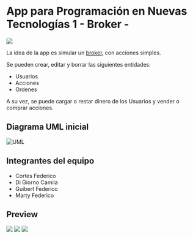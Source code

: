 # App para Programación en Nuevas Tecnologías 1 - Broker - 

![](https://github.com/Camixx/Broker-de-inversion/assets/66759199/a353fc29-f98e-4838-a58c-48fe54601096)

La idea de la app es simular un [broker](https://es.wikipedia.org/wiki/Br%C3%B3ker), con acciones simples.

Se pueden crear, editar y borrar las siguientes entidades:
- Usuarios
- Acciones
- Ordenes

A su vez, se puede cargar o restar dinero de los Usuarios y vender o comprar acciones.


## Diagrama UML inicial

![UML](https://i.postimg.cc/D0kXW0Rx/Whats-App-Image-2022-11-27-at-10-27-49-PM.jpg "UML")

## Integrantes del equipo

- Cortes Federico
- Di Giorno Camila
- Guibert Federico
- Marty Federico

## Preview

![](https://github.com/Camixx/Broker-de-inversion/assets/66759199/8a961a10-daf2-46ec-9ab6-11fc88757c45)
![](https://github.com/Camixx/Broker-de-inversion/assets/66759199/7db9c248-2358-4e1d-afbb-dc5a3ab065c1)
![](https://github.com/Camixx/Broker-de-inversion/assets/66759199/abc81c28-b8a9-4550-aaca-6ebe582206fd)



